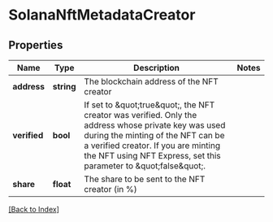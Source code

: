 # SolanaNftMetadataCreator

## Properties

Name | Type | Description | Notes
------------ | ------------- | ------------- | -------------
**address** | **string** | The blockchain address of the NFT creator |
**verified** | **bool** | If set to \&quot;true\&quot;, the NFT creator was verified. Only the address whose private key was used during the minting of the NFT can be a verified creator. If you are minting the NFT using NFT Express, set this parameter to \&quot;false\&quot;. |
**share** | **float** | The share to be sent to the NFT creator (in %) |

[[Back to Index]](../index.md)
